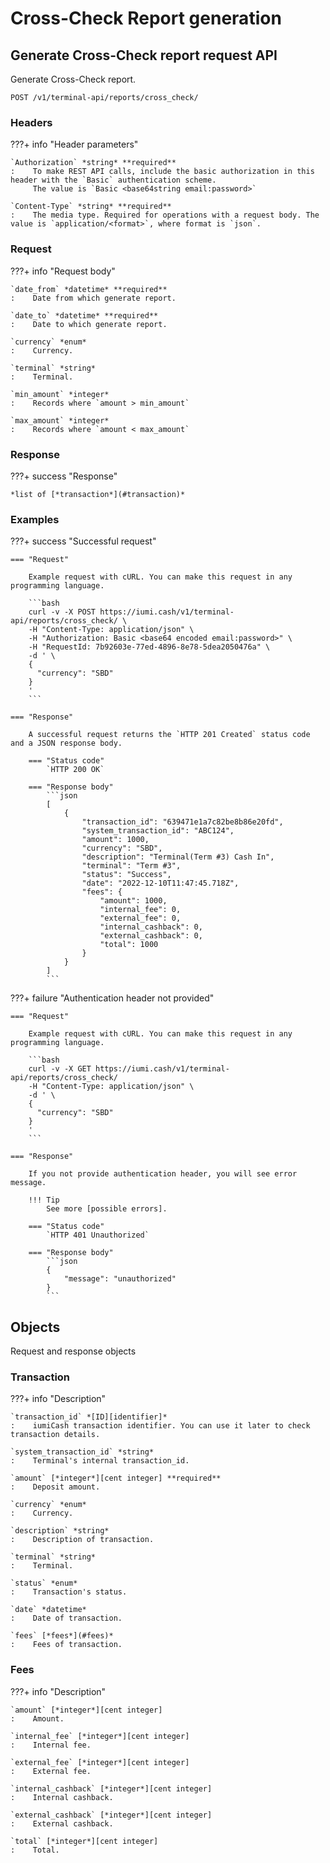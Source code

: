 # Cross-Check Report generation

## Generate Cross-Check report request API

Generate Cross-Check report.

`POST /v1/terminal-api/reports/cross_check/`


### Headers

???+ info "Header parameters"

    `Authorization` *string* **required**
    :    To make REST API calls, include the basic authorization in this header with the `Basic` authentication scheme. 
         The value is `Basic <base64string email:password>`

    `Content-Type` *string* **required**
    :    The media type. Required for operations with a request body. The value is `application/<format>`, where format is `json`.


### Request

???+ info "Request body"

    `date_from` *datetime* **required**
    :    Date from which generate report.

    `date_to` *datetime* **required**
    :    Date to which generate report.

    `currency` *enum*
    :    Currency.

    `terminal` *string*
    :    Terminal.

    `min_amount` *integer*
    :    Records where `amount > min_amount`

    `max_amount` *integer*
    :    Records where `amount < max_amount`


### Response

???+ success "Response"

    *list of [*transaction*](#transaction)*


### Examples

???+ success "Successful request"

    === "Request"

        Example request with cURL. You can make this request in any programming language.

        ```bash
        curl -v -X POST https://iumi.cash/v1/terminal-api/reports/cross_check/ \
        -H "Content-Type: application/json" \
        -H "Authorization: Basic <base64 encoded email:password>" \
        -H "RequestId: 7b92603e-77ed-4896-8e78-5dea2050476a" \
        -d ' \
        {
          "currency": "SBD"
        }
        '
        ```

    === "Response"

        A successful request returns the `HTTP 201 Created` status code and a JSON response body.

        === "Status code"
            `HTTP 200 OK`

        === "Response body"
            ```json
            [
                {
                    "transaction_id": "639471e1a7c82be8b86e20fd",
                    "system_transaction_id": "ABC124",
                    "amount": 1000,
                    "currency": "SBD",
                    "description": "Terminal(Term #3) Cash In",
                    "terminal": "Term #3",
                    "status": "Success",
                    "date": "2022-12-10T11:47:45.718Z",
                    "fees": {
                        "amount": 1000,
                        "internal_fee": 0,
                        "external_fee": 0,
                        "internal_cashback": 0,
                        "external_cashback": 0,
                        "total": 1000
                    }
                }
            ]
            ```

???+ failure "Authentication header not provided"

    === "Request"

        Example request with cURL. You can make this request in any programming language.

        ```bash
        curl -v -X GET https://iumi.cash/v1/terminal-api/reports/cross_check/
        -H "Content-Type: application/json" \
        -d ' \
        {
          "currency": "SBD"
        }
        '
        ```

    === "Response"

        If you not provide authentication header, you will see error message.

        !!! Tip
            See more [possible errors].

        === "Status code"
            `HTTP 401 Unauthorized`

        === "Response body"
            ```json
            {
                "message": "unauthorized"
            }
            ```


## Objects

Request and response objects

### Transaction

???+ info "Description"

    `transaction_id` *[ID][identifier]* 
    :    iumiCash transaction identifier. You can use it later to check transaction details.

    `system_transaction_id` *string* 
    :    Terminal's internal transaction_id.

    `amount` [*integer*][cent integer] **required**
    :    Deposit amount.

    `currency` *enum*
    :    Currency.

    `description` *string*
    :    Description of transaction.

    `terminal` *string*
    :    Terminal.

    `status` *enum*
    :    Transaction's status.

    `date` *datetime*
    :    Date of transaction.

    `fees` [*fees*](#fees)*
    :    Fees of transaction.


### Fees

???+ info "Description"

    `amount` [*integer*][cent integer]
    :    Amount.

    `internal_fee` [*integer*][cent integer]
    :    Internal fee.

    `external_fee` [*integer*][cent integer]
    :    External fee.

    `internal_cashback` [*integer*][cent integer]
    :    Internal cashback.

    `external_cashback` [*integer*][cent integer]
    :    External cashback.

    `total` [*integer*][cent integer]
    :    Total.


[idempotency]: ../idempotency.md
[possible errors]: ../responses.md#failed-requests
[cent integer]: ../types.md#cent-integer
[identifier]: ../types.md#iumicash-identifier
